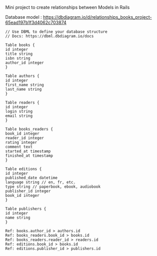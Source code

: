 Mini project to create relationships between Models in Rails

Database model : https://dbdiagram.io/d/relationships_books_project-65ead197b1f3d4062c703874
```
// Use DBML to define your database structure
// Docs: https://dbml.dbdiagram.io/docs

Table books {
id integer
title string
isbn string
author_id integer
}

Table authors {
id integer
first_name string
last_name string
}

Table readers {
id integer
login string
email string
}

Table books_readers {
book_id integer
reader_id integer
rating integer
comment text
started_at timestamp
finished_at timestamp
}

Table editions {
id integer
published_date datetime
language string // en, fr, etc.
type string // paperbook, ebook, audiobook
publisher_id integer
book_id integer
}

Table publishers {
id integer
name string
}

Ref: books.author_id > authors.id
Ref: books_readers.book_id > books.id
Ref: books_readers.reader_id > readers.id
Ref: editions.book_id > books.id
Ref: editions.publisher_id > publishers.id
```